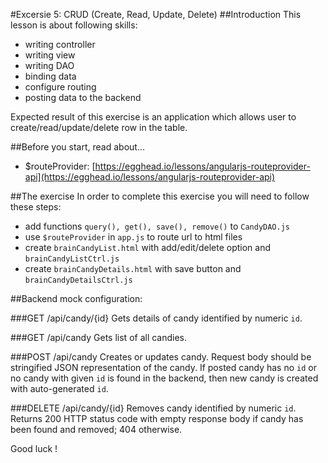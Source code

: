 #Excersie 5: CRUD (Create, Read, Update, Delete)
##Introduction
This lesson is about following skills:
* writing controller
* writing view
* writing DAO
* binding data
* configure routing
* posting data to the backend

Expected result of this exercise is an application which allows user to create/read/update/delete row in the table.

##Before you start, read about...
* $routeProvider: [https://egghead.io/lessons/angularjs-routeprovider-api](https://egghead.io/lessons/angularjs-routeprovider-api)


##The exercise
In order to complete this exercise you will need to follow these steps:
* add functions `query(), get(), save(), remove()` to `CandyDAO.js`
* use `$routeProvider` in `app.js` to route url to html files
* create `brainCandyList.html` with add/edit/delete option and `brainCandyListCtrl.js`
* create `brainCandyDetails.html` with save button and `brainCandyDetailsCtrl.js`

##Backend mock configuration:

###GET /api/candy/{id}
Gets details of candy identified by numeric `id`.

###GET /api/candy
Gets list of all candies.

###POST /api/candy
Creates or updates candy. Request body should be stringified JSON representation of the candy.
If posted candy has no `id` or no candy with given `id` is found in the backend, then new candy is created with auto-generated `id`.

###DELETE /api/candy/{id}
Removes candy identified by numeric `id`.
Returns 200 HTTP status code with empty response body if candy has been found and removed; 404 otherwise.

Good luck !
